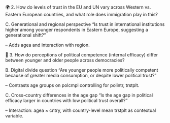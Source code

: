 
🌍 2. How do levels of trust in the EU and UN vary across Western vs. Eastern European countries, and what role does immigration play in this?
  
  C. Generational and regional perspective
  “Is trust in international institutions higher among younger respondents in Eastern Europe, suggesting a generational shift?”

  – Adds agea and interaction with region.

🧠 3. How do perceptions of political competence (internal efficacy) differ between younger and older people across democracies?
  
  B. Digital divide question
  “Are younger people more politically competent because of greater media consumption, or despite lower political trust?”
  
  – Contrasts age groups on polcmpl controlling for polintr, trstplt.

  C. Cross-country differences in the age gap
  “Is the age gap in political efficacy larger in countries with low political trust overall?”
  
  – Interaction: agea × cntry, with country-level mean trstplt as contextual variable.
